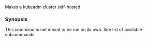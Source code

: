 Makes a kubeadm cluster self-hosted

### Synopsis


This command is not meant to be run on its own. See list of available subcommands.

